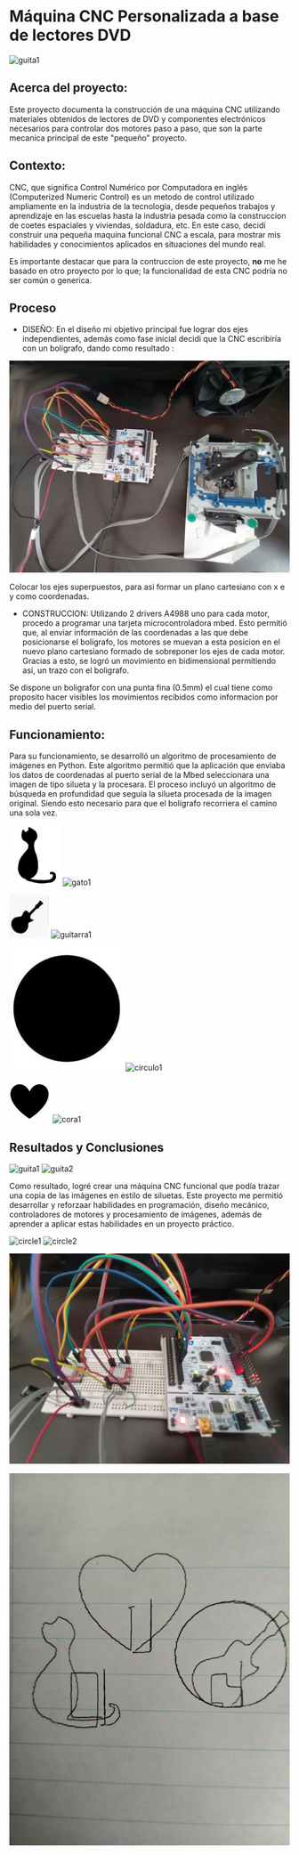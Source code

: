 # Máquina CNC Personalizada a base de lectores DVD
![guita1](/banner.jpg)

## Acerca del proyecto:
Este proyecto documenta la construcción de una máquina CNC utilizando materiales obtenidos de lectores de DVD y componentes electrónicos necesarios para controlar dos motores paso a paso, que son la parte mecanica principal de este "pequeño" proyecto.

## Contexto:
CNC, que significa Control Numérico por Computadora en inglés (Computerized  Numeric Control) es un metodo de control utilizado ampliamente en la industria de la tecnologia, desde pequeños trabajos y aprendizaje en las escuelas hasta la industria pesada como la construccion de coetes espaciales y viviendas, soldadura, etc. En este caso, decidí  construir una pequeña maquina funcional CNC a escala, para mostrar mis habilidades y conocimientos aplicados en situaciones del mundo real.

Es importante destacar que para la contruccion de este proyecto, **no** me he basado en otro proyecto por lo que; la funcionalidad de esta CNC podría no ser común o generica.

## Proceso
- DISEÑO: En el diseño mi objetivo principal fue lograr dos ejes independientes, además como fase inicial decidi que la CNC escribiría con un bolígrafo, dando como resultado :

![2](/general.jpg)

Colocar los ejes superpuestos, para asi formar un plano cartesiano con x e y como coordenadas.

- CONSTRUCCION:
Utilizando 2 drivers A4988 uno para cada motor, procedo a programar una tarjeta microcontroladora mbed. Esto permitió que, al enviar información de las coordenadas a las que debe posicionarse el bolígrafo, los motores se muevan a esta posicion en el nuevo plano cartesiano formado de sobreponer los ejes de cada motor. Gracias a esto, se logró un movimiento en bidimensional permitiendo así, un trazo con el boligrafo.

Se dispone un boligrafor con una punta fina (0.5mm) el cual tiene como proposito hacer visibles los movimientos recibidos como informacion por medio del puerto serial. 

## Funcionamiento:
Para su funcionamiento, se desarrolló un algoritmo de procesamiento de imágenes en Python. Este algoritmo permitió que la aplicación que enviaba los datos de coordenadas al puerto serial de la Mbed seleccionara una imagen de tipo silueta y la procesara. El proceso incluyó un algoritmo de búsqueda en profundidad que seguía la silueta procesada de la imagen original. Siendo esto necesario para que el bolígrafo recorriera el camino una sola vez.

![gato](/gato.jpg)
![gato1](/gato%procesado.jpg)

![guitarra](/guitarra.jpg)
![guitarra1](/guitarra%procesado.jpg)

![circulo](/circulo.jpg)
![circulo1](/circulo%procesado.jpg)

![cora](/cora.jpg)
![cora1](/cora%procesado.jpg)

## Resultados y Conclusiones

![guita1](/demo%20guitar1.jpg)
![guita2](/demo%20guitar2.jpg)

Como resultado, logré crear una máquina CNC funcional que podía trazar una copia de las imágenes en estilo de siluetas. Este proyecto me permitió desarrollar y reforzaar habilidades en programación, diseño mecánico, controladores de motores y procesamiento de imágenes, además de aprender a aplicar estas habilidades en un proyecto práctico.


![circle1](/demo%20circle1.gif)
![circle2](/demo%20circle2.gif)

![1](/protoboard%20con%20drivers%20y%20mbed1.jpg)

![3](/Resultados.jpg)

